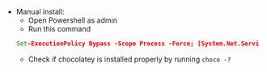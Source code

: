 * Manual install:
    * Open Powershell as admin
    * Run this command
    ```bat
    Set-ExecutionPolicy Bypass -Scope Process -Force; [System.Net.ServicePointManager]::SecurityProtocol = [System.Net.ServicePointManager]::SecurityProtocol -bor 3072; iex ((New-Object System.Net.WebClient).DownloadString('https://chocolatey.org/install.ps1'))
    ```
    * Check if chocolatey is installed properly by running `choco -?`